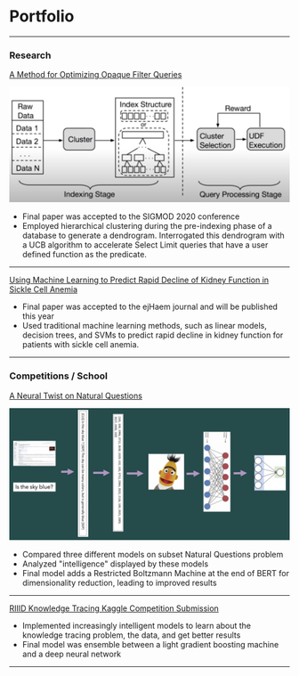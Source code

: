 # Portfolio

---

<div id="webchat"/>

### Research


[A Method for Optimizing Opaque Filter Queries](https://dl.acm.org/doi/10.1145/3318464.3389766)

<img src="images/voodoo.png?raw=true"/>

- Final paper was accepted to the SIGMOD 2020 conference
- Employed hierarchical clustering during the pre-indexing phase of a database to generate a dendrogram.  Interrogated this dendrogram with a UCB algorithm to accelerate Select Limit queries that have a user defined function as the predicate.

---

[Using Machine Learning to Predict Rapid Decline of Kidney Function in Sickle Cell Anemia](https://onlinelibrary.wiley.com/doi/10.1002/jha2.168)

- Final paper was accepted to the ejHaem journal and will be published this year
- Used traditional machine learning methods, such as linear models, decision trees, and SVMs to predict rapid decline in kidney function for patients with sickle cell anemia.

---

### Competitions / School


[A Neural Twist on Natural Questions](https://github.com/maxstrome/brainNQ)

<img src="images/bert.png?raw=true"/>

- Compared three different models on subset Natural Questions problem
- Analyzed "intelligence" displayed by these models
- Final model adds a Restricted Boltzmann Machine at the end of BERT for dimensionality reduction, leading to improved results

---

[RIIID Knowledge Tracing Kaggle Competition Submission](https://github.com/maxstrome/RIIIDFinal/tree/main)

- Implemented increasingly intelligent models to learn about the knowledge tracing problem, the data, and get better results
- Final model was ensemble between a light gradient boosting machine and a deep neural network

---
